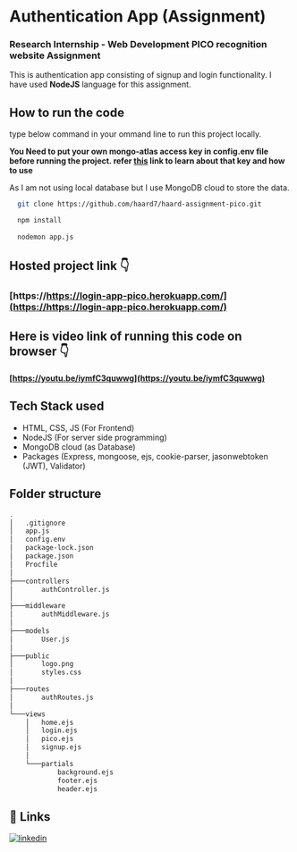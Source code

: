 
# Authentication App (Assignment)


### Research Internship - Web Development PICO recognition website Assignment

This is authentication app consisting of signup and login functionality.
I have used **NodeJS** language for this assignment. 



## How to run the code

type below command in your ommand line to run this project locally.  

**You Need to put your own mongo-atlas access key in config.env file before running the project. 
refer [this](https://www.youtube.com/watch?v=tpz-6Trd1UI) link to learn about that key and how to use</br>**

As I am not using local database but I  use MongoDB cloud to store the data. 

```bash
  git clone https://github.com/haard7/haard-assignment-pico.git

  npm install
 
  nodemon app.js
```


## Hosted project  link  👇 
 
### [https://https://login-app-pico.herokuapp.com/](https://https://login-app-pico.herokuapp.com/)

## Here is video link of running this code on browser 👇

#### [https://youtu.be/iymfC3quwwg](https://youtu.be/iymfC3quwwg)


## Tech Stack used

- HTML, CSS, JS (For Frontend)
- NodeJS (For server side programming)
- MongoDB cloud (as Database)
- Packages (Express, mongoose, ejs, cookie-parser, jasonwebtoken (JWT), Validator)



## Folder structure
```bash
.
│   .gitignore
│   app.js
│   config.env
│   package-lock.json
│   package.json
│   Procfile
│
├───controllers
│       authController.js
│
├───middleware
│       authMiddleware.js
│
├───models
│       User.js
│
├───public
│       logo.png
│       styles.css
│
├───routes
│       authRoutes.js
│
└───views
    │   home.ejs
    │   login.ejs
    │   pico.ejs
    │   signup.ejs
    │
    └───partials
            background.ejs
            footer.ejs
            header.ejs
```


## 🔗 Links
[![linkedin](https://img.shields.io/badge/linkedin-0A66C2?style=for-the-badge&logo=linkedin&logoColor=white)](https://www.linkedin.com/in/haard-patel-73b001196)



